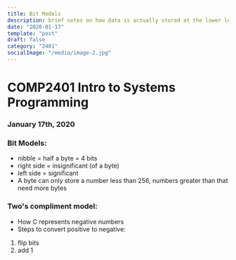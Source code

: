 ```yaml
---
title: Bit Models
description: brief notes on how data is actually stored at the lower levels of C
date: "2020-01-17"
template: "post"
draft: false 
category: "2401"
socialImage: "/media/image-2.jpg"
---
```


# COMP2401 Intro to Systems Programming
### January 17th, 2020

### Bit Models:
 - nibble = half a byte = 4 bits
 - right side = insignificant (of a byte)
 - left side = significant
 - A byte can only store a number less than 256, numbers greater than that need more bytes

### Two's compliment model:
 - How C represents negative numbers
 - Steps to convert positive to negative:
  1. flip bits
  2. add 1

